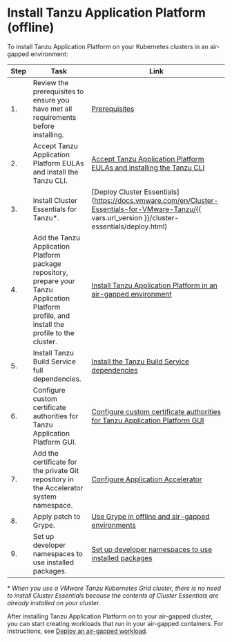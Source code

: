 # Install Tanzu Application Platform (offline)

To install Tanzu Application Platform on your Kubernetes clusters in an air-gapped environment:

|Step|Task|Link|
|----|----|----|
|1.| Review the prerequisites to ensure you have met all requirements before installing. |[Prerequisites](prerequisites.hbs.md)|
|2.| Accept Tanzu Application Platform EULAs and install the Tanzu CLI. |[Accept Tanzu Application Platform EULAs and installing the Tanzu CLI](install-tanzu-cli.hbs.md)|
|3.| Install Cluster Essentials for Tanzu*. |[Deploy Cluster Essentials](https://docs.vmware.com/en/Cluster-Essentials-for-VMware-Tanzu/{{ vars.url_version }}/cluster-essentials/deploy.html)|
|4.| Add the Tanzu Application Platform package repository, prepare your Tanzu Application Platform profile, and install the profile to the cluster. |[Install Tanzu Application Platform in an air-gapped environment](install-air-gap.hbs.md)|
|5.| Install Tanzu Build Service full dependencies. |[Install the Tanzu Build Service dependencies](tbs-offline-install-deps.hbs.md)|
|6.| Configure custom certificate authorities for Tanzu Application Platform GUI. |[Configure custom certificate authorities for Tanzu Application Platform GUI](tap-gui-non-standard-certs-offline.hbs.md) |
|7.| Add the certificate for the private Git repository in the Accelerator system namespace. |[Configure Application Accelerator](application-accelerator-configuration-offline.hbs.md)|
|8.| Apply patch to Grype. |[Use Grype in offline and air-gapped environments](grype-offline-airgap.hbs.md)|
|9.| Set up developer namespaces to use installed packages. |[Set up developer namespaces to use installed packages](set-up-namespaces-offline.hbs.md)|

\* _When you use a VMware Tanzu Kubernetes Grid cluster, there is no need to install Cluster Essentials because the contents of Cluster Essentials are already installed on your cluster._

After installing Tanzu Application Platform on to your air-gapped cluster, you can start creating workloads that run in your air-gapped containers.
For instructions, see [Deploy an air-gapped workload](getting-started/air-gap-workload.hbs.md).
